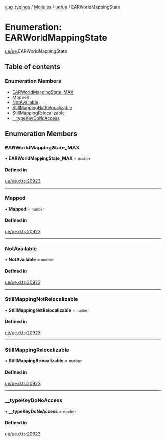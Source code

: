 [yug_typings](../README.md) / [Modules](../modules.md) / [ue/ue](../modules/ue_ue.md) / EARWorldMappingState

# Enumeration: EARWorldMappingState

[ue/ue](../modules/ue_ue.md).EARWorldMappingState

## Table of contents

### Enumeration Members

- [EARWorldMappingState\_MAX](ue_ue.EARWorldMappingState.md#earworldmappingstate_max)
- [Mapped](ue_ue.EARWorldMappingState.md#mapped)
- [NotAvailable](ue_ue.EARWorldMappingState.md#notavailable)
- [StillMappingNotRelocalizable](ue_ue.EARWorldMappingState.md#stillmappingnotrelocalizable)
- [StillMappingRelocalizable](ue_ue.EARWorldMappingState.md#stillmappingrelocalizable)
- [\_\_typeKeyDoNoAccess](ue_ue.EARWorldMappingState.md#__typekeydonoaccess)

## Enumeration Members

### EARWorldMappingState\_MAX

• **EARWorldMappingState\_MAX** = `number`

#### Defined in

[ue/ue.d.ts:20923](https://github.com/YugMetaverse/yug_typings/blob/25cad34/ue/ue.d.ts#L20923)

___

### Mapped

• **Mapped** = `number`

#### Defined in

[ue/ue.d.ts:20923](https://github.com/YugMetaverse/yug_typings/blob/25cad34/ue/ue.d.ts#L20923)

___

### NotAvailable

• **NotAvailable** = `number`

#### Defined in

[ue/ue.d.ts:20923](https://github.com/YugMetaverse/yug_typings/blob/25cad34/ue/ue.d.ts#L20923)

___

### StillMappingNotRelocalizable

• **StillMappingNotRelocalizable** = `number`

#### Defined in

[ue/ue.d.ts:20923](https://github.com/YugMetaverse/yug_typings/blob/25cad34/ue/ue.d.ts#L20923)

___

### StillMappingRelocalizable

• **StillMappingRelocalizable** = `number`

#### Defined in

[ue/ue.d.ts:20923](https://github.com/YugMetaverse/yug_typings/blob/25cad34/ue/ue.d.ts#L20923)

___

### \_\_typeKeyDoNoAccess

• **\_\_typeKeyDoNoAccess** = `number`

#### Defined in

[ue/ue.d.ts:20923](https://github.com/YugMetaverse/yug_typings/blob/25cad34/ue/ue.d.ts#L20923)
